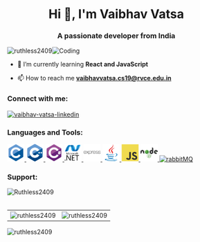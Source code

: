 <h1 align="center">Hi 👋, I'm Vaibhav Vatsa</h1>
<h3 align="center">A passionate developer from India</h3>
<img align="right" alt="Coding" width="400" src="https://img.freepik.com/free-photo/3d-portrait-people_23-2150793856.jpg">
<p align="left"> <img src="https://komarev.com/ghpvc/?username=ruthless2409&label=Profile%20views&color=0e75b6&style=flat" alt="ruthless2409" /> </p>

- 🌱 I’m currently learning **React and JavaScript**

- 📫 How to reach me **vaibhavvatsa.cs19@rvce.edu.in**

<h3 align="left">Connect with me:</h3>
<p align="left">
  <a href="https://www.linkedin.com/in/vaibhav-vatsa-b9201a207/" target="blank">
    <img align="center" src="https://cdn.jsdelivr.net/npm/simple-icons@3.13.0/icons/linkedin.svg" alt="vaibhav-vatsa-linkedin" height="30" width="40" />
  </a>
</p>

<h3 align="left">Languages and Tools:</h3>
<p align="left"> <a href="https://www.cprogramming.com/" target="_blank" rel="noreferrer"> <img src="https://raw.githubusercontent.com/devicons/devicon/master/icons/c/c-original.svg" alt="c" width="40" height="40"/> </a> <a href="https://www.w3schools.com/cpp/" target="_blank" rel="noreferrer"> <img src="https://raw.githubusercontent.com/devicons/devicon/master/icons/cplusplus/cplusplus-original.svg" alt="cplusplus" width="40" height="40"/> </a> <a href="https://www.w3schools.com/cs/" target="_blank" rel="noreferrer"> <img src="https://raw.githubusercontent.com/devicons/devicon/master/icons/csharp/csharp-original.svg" alt="csharp" width="40" height="40"/> </a> <a href="https://dotnet.microsoft.com/" target="_blank" rel="noreferrer"> <img src="https://raw.githubusercontent.com/devicons/devicon/master/icons/dot-net/dot-net-original-wordmark.svg" alt="dotnet" width="40" height="40"/> </a> <a href="https://expressjs.com" target="_blank" rel="noreferrer"> <img src="https://raw.githubusercontent.com/devicons/devicon/master/icons/express/express-original-wordmark.svg" alt="express" width="40" height="40"/> </a> <a href="https://www.java.com" target="_blank" rel="noreferrer"> <img src="https://raw.githubusercontent.com/devicons/devicon/master/icons/java/java-original.svg" alt="java" width="40" height="40"/> </a> <a href="https://developer.mozilla.org/en-US/docs/Web/JavaScript" target="_blank" rel="noreferrer"> <img src="https://raw.githubusercontent.com/devicons/devicon/master/icons/javascript/javascript-original.svg" alt="javascript" width="40" height="40"/> </a> <a href="https://nodejs.org" target="_blank" rel="noreferrer"> <img src="https://raw.githubusercontent.com/devicons/devicon/master/icons/nodejs/nodejs-original-wordmark.svg" alt="nodejs" width="40" height="40"/> </a> <a href="https://www.rabbitmq.com" target="_blank" rel="noreferrer"> <img src="https://www.vectorlogo.zone/logos/rabbitmq/rabbitmq-icon.svg" alt="rabbitMQ" width="40" height="40"/> </a> </p>

<h3 align="left">Support:</h3>
<p><a href="https://www.buymeacoffee.com/Ruthless2409"> <img align="left" src="https://cdn.buymeacoffee.com/buttons/v2/default-yellow.png" height="50" width="210" alt="Ruthless2409" /></a></p><br><br>

<table style="border: 0; border-collapse: collapse;">
  <tr>
    <td style="width: 50%; border: 0;">
      <img align="center" src="https://github-readme-stats.vercel.app/api/top-langs?username=ruthless2409&show_icons=true&locale=en&layout=compact" alt="ruthless2409" style="width: 100%;" />
    </td>
    <td style="width: 50%; border: 0;">
      <img align="center" src="https://github-readme-stats.vercel.app/api?username=ruthless2409&show_icons=true&locale=en&cache_seconds=86400" alt="ruthless2409" style="width: 100%;" />
    </td>
  </tr>
</table>



<p><img align="center" src="https://github-readme-streak-stats.herokuapp.com/?user=ruthless2409&" alt="ruthless2409" /></p>

